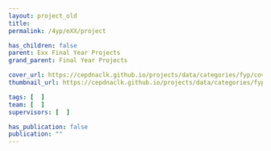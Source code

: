 ```yaml
---
layout: project_old
title: 
permalink: /4yp/eXX/project

has_children: false
parent: Exx Final Year Projects
grand_parent: Final Year Projects

cover_url: https://cepdnaclk.github.io/projects/data/categories/fyp/cover_page.jpg
thumbnail_url: https://cepdnaclk.github.io/projects/data/categories/fyp/thumbnail.jpg

tags: [	 ]
team: [  ]
supervisors: [  ]

has_publication: false
publication: ""
---
```








